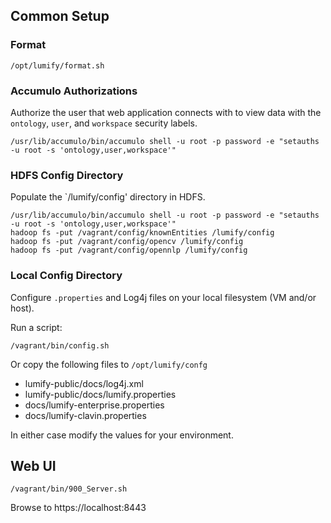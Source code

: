 ## Common Setup

### Format

    /opt/lumify/format.sh


### Accumulo Authorizations

Authorize the user that web application connects with to view data with the `ontology`, `user`, and `workspace` security labels.

    /usr/lib/accumulo/bin/accumulo shell -u root -p password -e "setauths -u root -s 'ontology,user,workspace'"


### HDFS Config Directory

Populate the `/lumify/config' directory in HDFS.

    /usr/lib/accumulo/bin/accumulo shell -u root -p password -e "setauths -u root -s 'ontology,user,workspace'"
    hadoop fs -put /vagrant/config/knownEntities /lumify/config
    hadoop fs -put /vagrant/config/opencv /lumify/config
    hadoop fs -put /vagrant/config/opennlp /lumify/config


### Local Config Directory

Configure `.properties` and Log4j files on your local filesystem (VM and/or host).

Run a script:

    /vagrant/bin/config.sh

Or copy the following files to `/opt/lumify/confg`

- lumify-public/docs/log4j.xml
- lumify-public/docs/lumify.properties
- docs/lumify-enterprise.properties
- docs/lumify-clavin.properties

In either case modify the values for your environment.


## Web UI

    /vagrant/bin/900_Server.sh

Browse to https://localhost:8443

